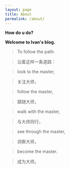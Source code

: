 ```yaml
---
layout: page
title: About
permalink: /about/
---
```


**How do u do?**

**Welcome to Ivan's blog.**

>To follow the path:

>沿着这样一条道路：

>look to the master,

>关注大师，

>follow the master,

>跟随大师，

>walk with the master,

>与大师同行，

>see through the master,

>洞察大师，

>become the master.

>成为大师。
